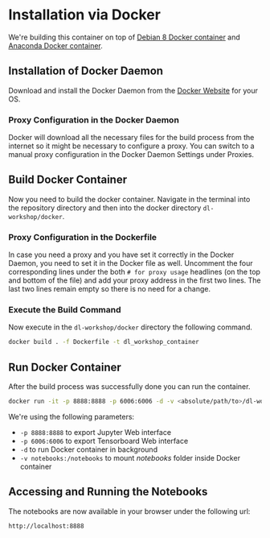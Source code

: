 # Installation via Docker

We're building this container on top of [Debian 8 Docker container](https://hub.docker.com/r/library/debian/) and [Anaconda Docker container](https://hub.docker.com/r/continuumio/anaconda3/).

## Installation of Docker Daemon
Download and install the Docker Daemon from the [Docker Website](https://www.docker.com/) for your OS.

### Proxy Configuration in the Docker Daemon
Docker will download all the necessary files for the build process from the internet so it might be necessary to configure a proxy. You can switch to a manual proxy configuration in the Docker Daemon Settings under Proxies.

## Build Docker Container
Now you need to build the docker container. Navigate in the terminal into the repository directory and then into the docker directory ```dl-workshop/docker```.

### Proxy Configuration in the Dockerfile
In case you need a proxy and you have set it correctly in the Docker Daemon, you need to set it in the Docker file as well. Uncomment the four corresponding lines under the both ```# for proxy usage``` headlines (on the top and bottom of the file) and add your proxy address in the first two lines. The last two lines remain empty so there is no need for a change.

### Execute the Build Command
Now execute in the ```dl-workshop/docker``` directory the following command.

```sh
docker build . -f Dockerfile -t dl_workshop_container
```

## Run Docker Container
After the build process was successfully done you can run the container.

```sh
docker run -it -p 8888:8888 -p 6006:6006 -d -v <absolute/path/to>/dl-workshop/notebooks:/notebooks dl_workshop_container
```

We're using the following parameters:
- ```-p 8888:8888``` to export Jupyter Web interface
- ```-p 6006:6006``` to export Tensorboard Web interface
- ```-d``` to run Docker container in background
- ```-v notebooks:/notebooks``` to mount *notebooks* folder inside Docker container

## Accessing and Running the Notebooks
The notebooks are now available in your browser under the following url:

```sh
http://localhost:8888
```

